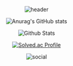 <div align='center'>
  
![header](https://capsule-render.vercel.app/api?type=waving&color=auto&height=165&section=header&text=HyeonJong%20Ji&fontSize=80&fontAlign=60)

  
<!-- [![Top Langs](https://github-readme-stats.vercel.app/api/top-langs/?username=JongAAAAAAAAA&layout=compact&theme=onedark)](https://github.com/anuraghazra/github-readme-stats)  -->

![Anurag's GitHub stats](https://github-readme-stats.vercel.app/api?username=JongAAAAAAAAA&show_icons=true&theme=radical&count_private=true)  


![Github Stats](https://github-readme-streak-stats.herokuapp.com/?user=JongAAAAAAAAA&theme=highcontrast&hide_border=false&fire=red&sideNums=red)<br/>

[![Solved.ac Profile](http://mazassumnida.wtf/api/v2/generate_badge?boj=demitymd)](https://solved.ac/demitymd/)
  
![social](https://user-images.githubusercontent.com/82303989/208237842-bba94fce-6751-4791-8b3c-ae55096f4035.gif)
</div>
